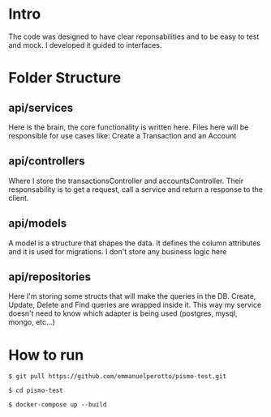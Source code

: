 # Intro

The code was designed to have clear reponsabilities and to be easy to test and mock. I developed it guided to interfaces.

# Folder Structure

## **api/services**

Here is the brain, the core functionality is written here. Files here will be responsible for use cases like: Create a Transaction and an Account

## **api/controllers**

Where I store the transactionsController and accountsController. Their responsability is to get a request, call a service and return a response to the client.

## **api/models**

A model is a structure that shapes the data. It defines the column attributes and it is used for migrations. I don't store any business logic here

## **api/repositories**

Here I'm storing some structs that will make the queries in the DB. Create, Update, Delete and Find queries are wrapped inside it. This way my service doesn't need to know which adapter is being used (postgres, mysql, mongo, etc...)


# How to run

```
$ git pull https://github.com/emmanuelperotto/pismo-test.git
```

```
$ cd pismo-test
```

```
$ docker-compose up --build
```
